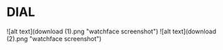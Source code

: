 # DIAL

![alt text](download (1).png "watchface screenshot")
![alt text](download (2).png "watchface screenshot")
